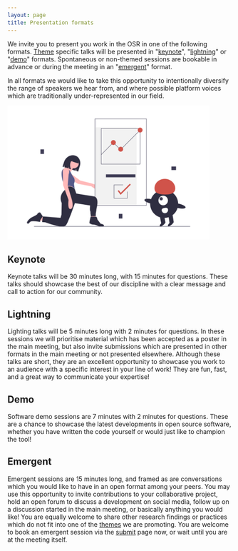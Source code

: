 ```yaml
---
layout: page
title: Presentation formats
---
```


We invite you to present you work in the OSR in one of the following formats. [Theme](theme.md) specific talks will be presented in "[keynote](#keynote)", "[lightning](#lightning)" or "[demo](#demo)" formats. Spontaneous or non-themed sessions are bookable in advance or during the meeting in an "[emergent](#emergent)" format.

In all formats we would like to take this opportunity to intentionally diversify the range of speakers we hear from, and where possible platform voices which are traditionally under-represented in our field.

<img src="/img/undraw_team_collaboration_8eoc.png" height="300" />

## Keynote

Keynote talks will be 30 minutes long, with 15 minutes for questions. These talks should showcase the best of our discipline with a clear message and call to action for our community.


## Lightning

Lighting talks will be 5 minutes long with 2 minutes for questions. In these sessions we will prioritise material which has been accepted as a poster in the main meeting, but also invite submissions which are presented in other formats in the main meeting or not presented elsewhere. Although these talks are short, they are an excellent opportunity to showcase you work to an audience with a specific interest in your line of work! They are fun, fast, and a great way to communicate your expertise! 

## Demo

Software demo sessions are 7 minutes with 2 minutes for questions. These are a chance to showcase the latest developments in open source software, whether you have written the code yourself or would just like to champion the tool!

## Emergent

Emergent sessions are 15 minutes long, and framed as are conversations which you would like to have in an open format among your peers. You may use this opportunity to invite contributions to your collaborative project, hold an open forum to discuss a development on social media, follow up on a discussion started in the main meeting, or basically anything you would like! You are equally welcome to share other research findings or practices which do not fit into one of the [themes](themes.md) we are promoting. You are welcome to book an emergent session via the [submit](submit.md) page now, or wait until you are at the meeting itself.
